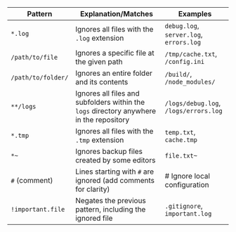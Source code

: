 

| Pattern                | Explanation/Matches                                                                         | Examples                                 |
|------------------------|-----------------------------------------------------------------------------------------------|---------------------------------------------|
| `*.log`                | Ignores all files with the `.log` extension                                                         | `debug.log`, `server.log`, `errors.log`       |
| `/path/to/file`        | Ignores a specific file at the given path                                                             | `/tmp/cache.txt`, `/config.ini`            |
| `/path/to/folder/`     | Ignores an entire folder and its contents                                                       | `/build/`, `/node_modules/`                  |
| `**/logs`              | Ignores all files and subfolders within the `logs` directory anywhere in the repository             | `/logs/debug.log`, `/logs/errors.log`      |
| `*.tmp`                | Ignores all files with the `.tmp` extension                                                         | `temp.txt`, `cache.tmp`                      |
| `*~`                  | Ignores backup files created by some editors                                                       | `file.txt~`                               |
| `#` (comment)          | Lines starting with `#` are ignored (add comments for clarity)                                    | # Ignore local configuration              |
| `!important.file`     | Negates the previous pattern, including the ignored file                                          | `.gitignore`, `important.log`                |


